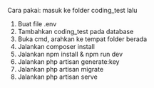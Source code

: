 Cara pakai:
masuk ke folder coding_test lalu
1. Buat file .env
2. Tambahkan coding_test pada database
3. Buka cmd, arahkan ke tempat folder berada
4. Jalankan composer install
5. Jalankan npm install & npm run dev
5. Jalankan php artisan generate:key
6. Jalankan php artisan migrate
7. Jalankan php artisan serve
